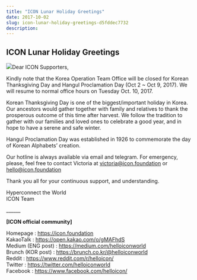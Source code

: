 ```yaml
---
title: "ICON Lunar Holiday Greetings"
date: 2017-10-02
slug: icon-lunar-holiday-greetings-d5fddec7732
description:
---
```


## ICON Lunar Holiday Greetings

![](https://cdn-images-1.medium.com/max/800/1*01OcfMHCr5Hjb1nr7WntZA.jpeg)Dear ICON Supporters,

Kindly note that the Korea Operation Team Office will be closed for Korean Thanksgiving Day and Hangul Proclamation Day (Oct 2 ~ Oct 9, 2017). We will resume to normal office hours on Tuesday Oct. 10, 2017.

Korean Thanksgiving Day is one of the biggest/important holiday in Korea. Our ancestors would gather together with family and relatives to thank the prosperous outcome of this time after harvest. We follow the tradition to gather with our families and loved ones to celebrate a good year, and in hope to have a serene and safe winter.

Hangul Proclamation Day was established in 1926 to commemorate the day of Korean Alphabets’ creation.

Our hotline is always available via email and telegram. For emergency, please, feel free to contact Victoria at victoria@icon.foundation or hello@icon.foundation

Thank you all for your continuous support, and understanding.

Hyperconnect the World  
ICON Team

\_\_\_\_\_\_

**[ICON official community]**

Homepage : <https://icon.foundation>  
KakaoTalk : <https://open.kakao.com/o/gMAFhdS>  
Medium (ENG post) : <https://medium.com/helloiconworld>  
Brunch (KOR post) : <https://brunch.co.kr/@helloiconworld>  
Reddit : <https://www.reddit.com/r/helloicon/>  
Twitter : <https://twitter.com/helloiconworld>  
Facebook : <https://www.facebook.com/helloicon/>

